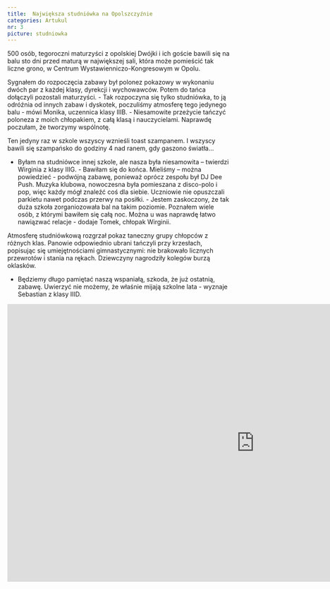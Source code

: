 ```yaml
---
title:  Największa studniówka na Opolszczyźnie
categories: Artukul
nr: 3
picture: studniowka
---
```

500 osób, tegoroczni maturzyści z opolskiej Dwójki i ich goście bawili się na balu sto dni przed maturą w największej sali, która może pomieścić tak liczne grono, w Centrum Wystawienniczo-Kongresowym w Opolu. 

Sygnałem do rozpoczęcia zabawy był polonez pokazowy w wykonaniu dwóch par z każdej klasy, dyrekcji i wychowawców. Potem do tańca dołączyli pozostali maturzyści. - Tak rozpoczyna się tylko studniówka, to ją odróźnia od innych zabaw i dyskotek, poczuliśmy atmosferę tego jedynego balu - mówi Monika, uczennica klasy IIIB. - Niesamowite przeżycie tańczyć poloneza z moich chłopakiem, z całą klasą i nauczycielami. Naprawdę poczułam, że tworzymy wspólnotę.

Ten jedyny raz w szkole wszyscy wznieśli toast szampanem. I wszyscy bawili się szampańsko do godziny 4 nad ranem, gdy gaszono światła...     
- Byłam na studniówce innej szkole, ale nasza była niesamowita – twierdzi  Wirginia z klasy IIIG. - Bawiłam się do końca. Mieliśmy – można powiedzieć - podwójną zabawę, ponieważ oprócz zespołu był DJ Dee Push. Muzyka klubowa, nowoczesna była pomieszana z disco-polo i pop, więc każdy mógł znaleźć coś dla siebie. Uczniowie nie opuszczali parkietu nawet podczas przerwy na posiłki. - Jestem zaskoczony, że tak duża szkoła zorganiozowała bal na takim poziomie. Poznałem wiele osób, z którymi bawiłem się całą noc. Można u was naprawdę łatwo nawiązwać relacje - dodaje Tomek, chłopak Wirginii. 

Atmosferę studniówkową rozgrzał pokaz taneczny grupy chłopców z różnych klas. Panowie odpowiednio ubrani tańczyli przy krzesłach, popisując się umiejętnościami gimnastycznymi: nie brakowało licznych przewrotów i stania na rękach. Dziewczyny nagrodziły kolegów burzą oklasków.

- Będziemy długo pamiętać naszą wspaniałą, szkoda, że już ostatnią, zabawę. Uwierzyć nie możemy, że właśnie mijają szkolne lata - wyznaje Sebastian z klasy IIID.
<div class="text-center">
<iframe src="https://www.facebook.com/plugins/video.php?href=https%3A%2F%2Fwww.facebook.com%2F654543684753781%2Fvideos%2F655416381333178%2F&show_text=0&width=630" width="1120" height="630" style="border:none;overflow:hidden" scrolling="no" frameborder="0" allowTransparency="true" allowFullScreen="true"></iframe>
</div>